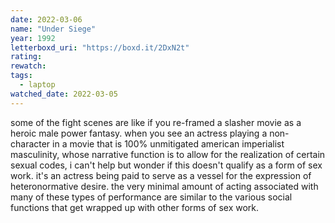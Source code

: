 ```yaml
---
date: 2022-03-06
name: "Under Siege"
year: 1992
letterboxd_uri: "https://boxd.it/2DxN2t"
rating: 
rewatch: 
tags:
  - laptop
watched_date: 2022-03-05
---
```


some of the fight scenes are like if you re-framed a slasher movie as a heroic male power fantasy. when you see an actress playing a non-character in a movie that is 100% unmitigated american imperialist masculinity, whose narrative function is to allow for the realization of certain sexual codes, i can't help but wonder if this doesn't qualify as a form of sex work. it's an actress being paid to serve as a vessel for the expression of heteronormative desire. the very minimal amount of acting associated with many of these types of performance are similar to the various social functions that get wrapped up with other forms of sex work.
